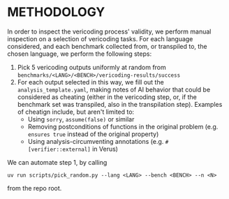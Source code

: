 # METHODOLOGY

In order to inspect the vericoding process' validity, we perform manual inspection on a selection of vericoding tasks. For each language considered, and each benchmark collected from, or transpiled to, the chosen language, we perform the following steps:

1. Pick 5 vericoding outputs uniformly at random from `benchmarks/<LANG>/<BENCH>/vericoding-results/success`
1. For each output selected in this way, we fill out the `analysis_template.yaml`, making notes of AI behavior that could be considered as cheating (either in the vericoding step, or, if the benchmark set was transpiled, also in the transpilation step). Examples of cheatign include, but aren't limited to:
    - Using `sorry`, `assume(false)` or similar
    - Removing postconditions of functions in the original problem (e.g. `ensures true` instead of the original property)
    - Using analysis-circumventing annotations (e.g. `#[verifier::external]` in Verus) 

We can automate step 1, by calling
```console
uv run scripts/pick_random.py --lang <LANG> --bench <BENCH> --n <N>
```
from the repo root.